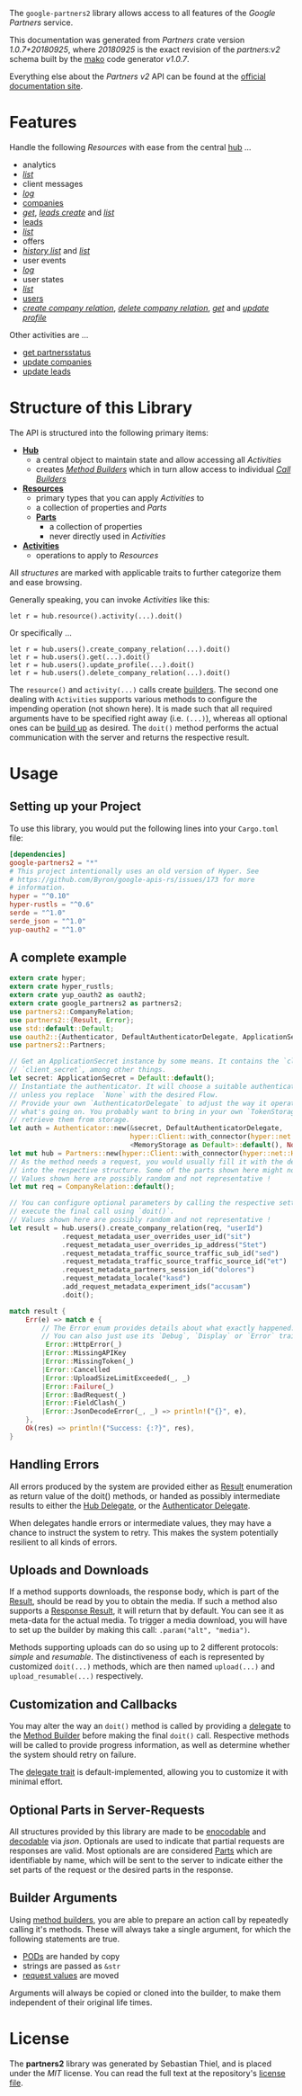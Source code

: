 <!---
DO NOT EDIT !
This file was generated automatically from 'src/mako/api/README.md.mako'
DO NOT EDIT !
-->
The `google-partners2` library allows access to all features of the *Google Partners* service.

This documentation was generated from *Partners* crate version *1.0.7+20180925*, where *20180925* is the exact revision of the *partners:v2* schema built by the [mako](http://www.makotemplates.org/) code generator *v1.0.7*.

Everything else about the *Partners* *v2* API can be found at the
[official documentation site](https://developers.google.com/partners/).
# Features

Handle the following *Resources* with ease from the central [hub](https://docs.rs/google-partners2/1.0.7+20180925/google_partners2/struct.Partners.html) ... 

* analytics
 * [*list*](https://docs.rs/google-partners2/1.0.7+20180925/google_partners2/struct.AnalyticListCall.html)
* client messages
 * [*log*](https://docs.rs/google-partners2/1.0.7+20180925/google_partners2/struct.ClientMessageLogCall.html)
* [companies](https://docs.rs/google-partners2/1.0.7+20180925/google_partners2/struct.Company.html)
 * [*get*](https://docs.rs/google-partners2/1.0.7+20180925/google_partners2/struct.CompanyGetCall.html), [*leads create*](https://docs.rs/google-partners2/1.0.7+20180925/google_partners2/struct.CompanyLeadCreateCall.html) and [*list*](https://docs.rs/google-partners2/1.0.7+20180925/google_partners2/struct.CompanyListCall.html)
* [leads](https://docs.rs/google-partners2/1.0.7+20180925/google_partners2/struct.Lead.html)
 * [*list*](https://docs.rs/google-partners2/1.0.7+20180925/google_partners2/struct.LeadListCall.html)
* offers
 * [*history list*](https://docs.rs/google-partners2/1.0.7+20180925/google_partners2/struct.OfferHistoryListCall.html) and [*list*](https://docs.rs/google-partners2/1.0.7+20180925/google_partners2/struct.OfferListCall.html)
* user events
 * [*log*](https://docs.rs/google-partners2/1.0.7+20180925/google_partners2/struct.UserEventLogCall.html)
* user states
 * [*list*](https://docs.rs/google-partners2/1.0.7+20180925/google_partners2/struct.UserStateListCall.html)
* [users](https://docs.rs/google-partners2/1.0.7+20180925/google_partners2/struct.User.html)
 * [*create company relation*](https://docs.rs/google-partners2/1.0.7+20180925/google_partners2/struct.UserCreateCompanyRelationCall.html), [*delete company relation*](https://docs.rs/google-partners2/1.0.7+20180925/google_partners2/struct.UserDeleteCompanyRelationCall.html), [*get*](https://docs.rs/google-partners2/1.0.7+20180925/google_partners2/struct.UserGetCall.html) and [*update profile*](https://docs.rs/google-partners2/1.0.7+20180925/google_partners2/struct.UserUpdateProfileCall.html)

Other activities are ...

* [get partnersstatus](https://docs.rs/google-partners2/1.0.7+20180925/google_partners2/struct.MethodGetPartnersstatuCall.html)
* [update companies](https://docs.rs/google-partners2/1.0.7+20180925/google_partners2/struct.MethodUpdateCompanyCall.html)
* [update leads](https://docs.rs/google-partners2/1.0.7+20180925/google_partners2/struct.MethodUpdateLeadCall.html)



# Structure of this Library

The API is structured into the following primary items:

* **[Hub](https://docs.rs/google-partners2/1.0.7+20180925/google_partners2/struct.Partners.html)**
    * a central object to maintain state and allow accessing all *Activities*
    * creates [*Method Builders*](https://docs.rs/google-partners2/1.0.7+20180925/google_partners2/trait.MethodsBuilder.html) which in turn
      allow access to individual [*Call Builders*](https://docs.rs/google-partners2/1.0.7+20180925/google_partners2/trait.CallBuilder.html)
* **[Resources](https://docs.rs/google-partners2/1.0.7+20180925/google_partners2/trait.Resource.html)**
    * primary types that you can apply *Activities* to
    * a collection of properties and *Parts*
    * **[Parts](https://docs.rs/google-partners2/1.0.7+20180925/google_partners2/trait.Part.html)**
        * a collection of properties
        * never directly used in *Activities*
* **[Activities](https://docs.rs/google-partners2/1.0.7+20180925/google_partners2/trait.CallBuilder.html)**
    * operations to apply to *Resources*

All *structures* are marked with applicable traits to further categorize them and ease browsing.

Generally speaking, you can invoke *Activities* like this:

```Rust,ignore
let r = hub.resource().activity(...).doit()
```

Or specifically ...

```ignore
let r = hub.users().create_company_relation(...).doit()
let r = hub.users().get(...).doit()
let r = hub.users().update_profile(...).doit()
let r = hub.users().delete_company_relation(...).doit()
```

The `resource()` and `activity(...)` calls create [builders][builder-pattern]. The second one dealing with `Activities` 
supports various methods to configure the impending operation (not shown here). It is made such that all required arguments have to be 
specified right away (i.e. `(...)`), whereas all optional ones can be [build up][builder-pattern] as desired.
The `doit()` method performs the actual communication with the server and returns the respective result.

# Usage

## Setting up your Project

To use this library, you would put the following lines into your `Cargo.toml` file:

```toml
[dependencies]
google-partners2 = "*"
# This project intentionally uses an old version of Hyper. See
# https://github.com/Byron/google-apis-rs/issues/173 for more
# information.
hyper = "^0.10"
hyper-rustls = "^0.6"
serde = "^1.0"
serde_json = "^1.0"
yup-oauth2 = "^1.0"
```

## A complete example

```Rust
extern crate hyper;
extern crate hyper_rustls;
extern crate yup_oauth2 as oauth2;
extern crate google_partners2 as partners2;
use partners2::CompanyRelation;
use partners2::{Result, Error};
use std::default::Default;
use oauth2::{Authenticator, DefaultAuthenticatorDelegate, ApplicationSecret, MemoryStorage};
use partners2::Partners;

// Get an ApplicationSecret instance by some means. It contains the `client_id` and 
// `client_secret`, among other things.
let secret: ApplicationSecret = Default::default();
// Instantiate the authenticator. It will choose a suitable authentication flow for you, 
// unless you replace  `None` with the desired Flow.
// Provide your own `AuthenticatorDelegate` to adjust the way it operates and get feedback about 
// what's going on. You probably want to bring in your own `TokenStorage` to persist tokens and
// retrieve them from storage.
let auth = Authenticator::new(&secret, DefaultAuthenticatorDelegate,
                              hyper::Client::with_connector(hyper::net::HttpsConnector::new(hyper_rustls::TlsClient::new())),
                              <MemoryStorage as Default>::default(), None);
let mut hub = Partners::new(hyper::Client::with_connector(hyper::net::HttpsConnector::new(hyper_rustls::TlsClient::new())), auth);
// As the method needs a request, you would usually fill it with the desired information
// into the respective structure. Some of the parts shown here might not be applicable !
// Values shown here are possibly random and not representative !
let mut req = CompanyRelation::default();

// You can configure optional parameters by calling the respective setters at will, and
// execute the final call using `doit()`.
// Values shown here are possibly random and not representative !
let result = hub.users().create_company_relation(req, "userId")
             .request_metadata_user_overrides_user_id("sit")
             .request_metadata_user_overrides_ip_address("Stet")
             .request_metadata_traffic_source_traffic_sub_id("sed")
             .request_metadata_traffic_source_traffic_source_id("et")
             .request_metadata_partners_session_id("dolores")
             .request_metadata_locale("kasd")
             .add_request_metadata_experiment_ids("accusam")
             .doit();

match result {
    Err(e) => match e {
        // The Error enum provides details about what exactly happened.
        // You can also just use its `Debug`, `Display` or `Error` traits
         Error::HttpError(_)
        |Error::MissingAPIKey
        |Error::MissingToken(_)
        |Error::Cancelled
        |Error::UploadSizeLimitExceeded(_, _)
        |Error::Failure(_)
        |Error::BadRequest(_)
        |Error::FieldClash(_)
        |Error::JsonDecodeError(_, _) => println!("{}", e),
    },
    Ok(res) => println!("Success: {:?}", res),
}

```
## Handling Errors

All errors produced by the system are provided either as [Result](https://docs.rs/google-partners2/1.0.7+20180925/google_partners2/enum.Result.html) enumeration as return value of 
the doit() methods, or handed as possibly intermediate results to either the 
[Hub Delegate](https://docs.rs/google-partners2/1.0.7+20180925/google_partners2/trait.Delegate.html), or the [Authenticator Delegate](https://docs.rs/yup-oauth2/*/yup_oauth2/trait.AuthenticatorDelegate.html).

When delegates handle errors or intermediate values, they may have a chance to instruct the system to retry. This 
makes the system potentially resilient to all kinds of errors.

## Uploads and Downloads
If a method supports downloads, the response body, which is part of the [Result](https://docs.rs/google-partners2/1.0.7+20180925/google_partners2/enum.Result.html), should be
read by you to obtain the media.
If such a method also supports a [Response Result](https://docs.rs/google-partners2/1.0.7+20180925/google_partners2/trait.ResponseResult.html), it will return that by default.
You can see it as meta-data for the actual media. To trigger a media download, you will have to set up the builder by making
this call: `.param("alt", "media")`.

Methods supporting uploads can do so using up to 2 different protocols: 
*simple* and *resumable*. The distinctiveness of each is represented by customized 
`doit(...)` methods, which are then named `upload(...)` and `upload_resumable(...)` respectively.

## Customization and Callbacks

You may alter the way an `doit()` method is called by providing a [delegate](https://docs.rs/google-partners2/1.0.7+20180925/google_partners2/trait.Delegate.html) to the 
[Method Builder](https://docs.rs/google-partners2/1.0.7+20180925/google_partners2/trait.CallBuilder.html) before making the final `doit()` call. 
Respective methods will be called to provide progress information, as well as determine whether the system should 
retry on failure.

The [delegate trait](https://docs.rs/google-partners2/1.0.7+20180925/google_partners2/trait.Delegate.html) is default-implemented, allowing you to customize it with minimal effort.

## Optional Parts in Server-Requests

All structures provided by this library are made to be [enocodable](https://docs.rs/google-partners2/1.0.7+20180925/google_partners2/trait.RequestValue.html) and 
[decodable](https://docs.rs/google-partners2/1.0.7+20180925/google_partners2/trait.ResponseResult.html) via *json*. Optionals are used to indicate that partial requests are responses 
are valid.
Most optionals are are considered [Parts](https://docs.rs/google-partners2/1.0.7+20180925/google_partners2/trait.Part.html) which are identifiable by name, which will be sent to 
the server to indicate either the set parts of the request or the desired parts in the response.

## Builder Arguments

Using [method builders](https://docs.rs/google-partners2/1.0.7+20180925/google_partners2/trait.CallBuilder.html), you are able to prepare an action call by repeatedly calling it's methods.
These will always take a single argument, for which the following statements are true.

* [PODs][wiki-pod] are handed by copy
* strings are passed as `&str`
* [request values](https://docs.rs/google-partners2/1.0.7+20180925/google_partners2/trait.RequestValue.html) are moved

Arguments will always be copied or cloned into the builder, to make them independent of their original life times.

[wiki-pod]: http://en.wikipedia.org/wiki/Plain_old_data_structure
[builder-pattern]: http://en.wikipedia.org/wiki/Builder_pattern
[google-go-api]: https://github.com/google/google-api-go-client

# License
The **partners2** library was generated by Sebastian Thiel, and is placed 
under the *MIT* license.
You can read the full text at the repository's [license file][repo-license].

[repo-license]: https://github.com/Byron/google-apis-rsblob/master/LICENSE.md

